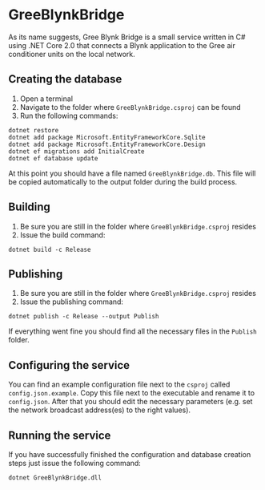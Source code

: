 # GreeBlynkBridge

As its name suggests, Gree Blynk Bridge is a small service written in C# using .NET Core 2.0 that connects a Blynk application to the Gree air conditioner units on the local network.

## Creating the database

1. Open a terminal
2. Navigate to the folder where `GreeBlynkBridge.csproj` can be found
3. Run the following commands:

```
dotnet restore
dotnet add package Microsoft.EntityFrameworkCore.Sqlite
dotnet add package Microsoft.EntityFrameworkCore.Design
dotnet ef migrations add InitialCreate
dotnet ef database update
```

At this point you should have a file named `GreeBlynkBridge.db`. This file will be copied automatically to the output folder during the build process.

## Building

1. Be sure you are still in the folder where `GreeBlynkBridge.csproj` resides
2. Issue the build command:

```
dotnet build -c Release
```

## Publishing

1. Be sure you are still in the folder where `GreeBlynkBridge.csproj` resides
2. Issue the publishing command:

```
dotnet publish -c Release --output Publish
```

If everything went fine you should find all the necessary files in the  `Publish` folder.

## Configuring the service

You can find an example configuration file next to the `csproj` called `config.json.example`. Copy this file next to the executable and rename it to `config.json`. After that you should edit the necessary parameters (e.g. set the network broadcast address(es) to the right values).

## Running the service

If you have successfully finished the configuration and database creation steps just issue the following command:

```
dotnet GreeBlynkBridge.dll
```
